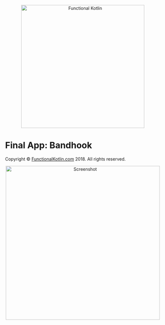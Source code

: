 <p align="center">
<a href="http://functionalkotlin.com"><img src="./images/logo.png" alt="Functional Kotlin" width="400"/></a>
</p>

# Final App: Bandhook

Copyright © [FunctionalKotlin.com](http://functionalkotlin.com) 2018. All rights reserved.

<p align="center">
<img src="./art/bandhook.gif" alt="Screenshot" width="500"/>
</p>